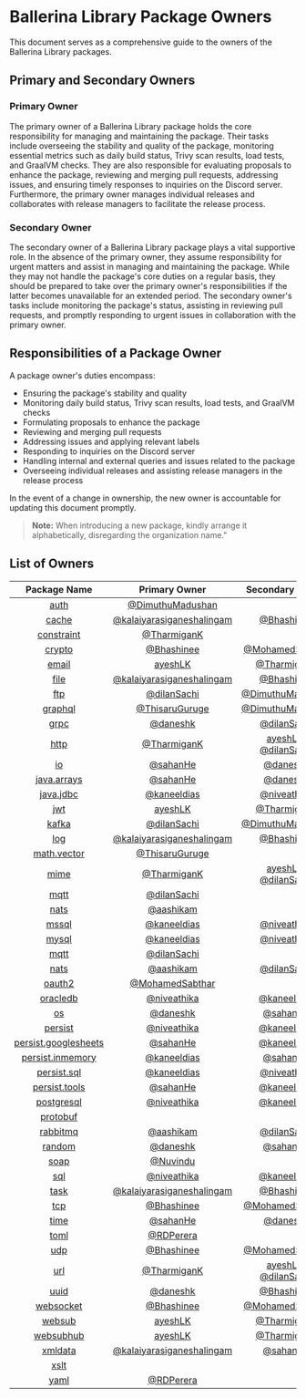 # Ballerina Library Package Owners

This document serves as a comprehensive guide to the owners of the Ballerina Library packages.

## Primary and Secondary Owners

### Primary Owner

The primary owner of a Ballerina Library package holds the core responsibility for managing and maintaining the package. Their tasks include overseeing the stability and quality of the package, monitoring essential metrics such as daily build status, Trivy scan results, load tests, and GraalVM checks. They are also responsible for evaluating proposals to enhance the package, reviewing and merging pull requests, addressing issues, and ensuring timely responses to inquiries on the Discord server. Furthermore, the primary owner manages individual releases and collaborates with release managers to facilitate the release process.

### Secondary Owner

The secondary owner of a Ballerina Library package plays a vital supportive role. In the absence of the primary owner, they assume responsibility for urgent matters and assist in managing and maintaining the package. While they may not handle the package's core duties on a regular basis, they should be prepared to take over the primary owner's responsibilities if the latter becomes unavailable for an extended period. The secondary owner's tasks include monitoring the package's status, assisting in reviewing pull requests, and promptly responding to urgent issues in collaboration with the primary owner.

## Responsibilities of a Package Owner

A package owner's duties encompass:

- Ensuring the package's stability and quality
- Monitoring daily build status, Trivy scan results, load tests, and GraalVM checks
- Formulating proposals to enhance the package
- Reviewing and merging pull requests
- Addressing issues and applying relevant labels
- Responding to inquiries on the Discord server
- Handling internal and external queries and issues related to the package
- Overseeing individual releases and assisting release managers in the release process

In the event of a change in ownership, the new owner is accountable for updating this document promptly.

> **Note:** When introducing a new package, kindly arrange it alphabetically, disregarding the organization name."

## List of Owners

| Package Name | Primary Owner | Secondary Owner |
| :---: | :---: | :---: |
| [auth](https://github.com/ballerina-platform/module-ballerina-auth) | [@DimuthuMadushan](https://github.com/DimuthuMadushan) |  |
| [cache](https://github.com/ballerina-platform/module-ballerina-cache) |[@kalaiyarasiganeshalingam](https://github.com/kalaiyarasiganeshalingam)|[@Bhashinee](https://github.com/Bhashinee)|
| [constraint](https://github.com/ballerina-platform/module-ballerina-constraint) | [@TharmiganK](https://github.com/TharmiganK) |  |
| [crypto](https://github.com/ballerina-platform/module-ballerina-crypto) | [@Bhashinee](https://github.com/Bhashinee) | [@MohamedSabthar](https://github.com/MohamedSabthar) |
| [email](https://github.com/ballerina-platform/module-ballerina-email) |[ayeshLK](https://github.com/ayeshLK)| [@TharmiganK](https://github.com/TharmiganK) |
| [file](https://github.com/ballerina-platform/module-ballerina-file) |[@kalaiyarasiganeshalingam](https://github.com/kalaiyarasiganeshalingam)|[@Bhashinee](https://github.com/Bhashinee)|
| [ftp](https://github.com/ballerina-platform/module-ballerina-ftp) | [@dilanSachi](https://github.com/dilanSachi) | [@DimuthuMadushan](https://github.com/DimuthuMadushan) |
| [graphql](https://github.com/ballerina-platform/module-ballerina-graphql) | [@ThisaruGuruge](https://github.com/ThisaruGuruge) | [@DimuthuMadushan](https://github.com/DimuthuMadushan) |
| [grpc](https://github.com/ballerina-platform/module-ballerina-grpc) | [@daneshk](https://github.com/daneshk) | [@dilanSachi](https://github.com/dilanSachi) |
| [http](https://github.com/ballerina-platform/module-ballerina-http) | [@TharmiganK](https://github.com/TharmiganK) |[ayeshLK](https://github.com/ayeshLK), [@dilanSachi](https://github.com/dilanSachi)|
| [io](https://github.com/ballerina-platform/module-ballerina-io) | [@sahanHe](https://github.com/sahanHe) | [@daneshk](https://github.com/daneshk) |
| [java.arrays](https://github.com/ballerina-platform/module-ballerina-java.arrays) | [@sahanHe](https://github.com/sahanHe) | [@daneshk](https://github.com/daneshk) |
| [java.jdbc](https://github.com/ballerina-platform/module-ballerinax-java.jdbc) | [@kaneeldias](https://github.com/kaneeldias) | [@niveathika](https://github.com/niveathika) |
| [jwt](https://github.com/ballerina-platform/module-ballerina-jwt) |[ayeshLK](https://github.com/ayeshLK)| [@TharmiganK](https://github.com/TharmiganK) |
| [kafka](https://github.com/ballerina-platform/module-ballerinax-kafka) | [@dilanSachi](https://github.com/dilanSachi) | [@DimuthuMadushan](https://github.com/DimuthuMadushan) |
| [log](https://github.com/ballerina-platform/module-ballerina-log) |[@kalaiyarasiganeshalingam](https://github.com/kalaiyarasiganeshalingam)|[@Bhashinee](https://github.com/Bhashinee)|
| [math.vector](https://github.com/ballerina-platform/module-ballerina-math.vector) | [@ThisaruGuruge](https://github.com/ThisaruGuruge) |  |
| [mime](https://github.com/ballerina-platform/module-ballerina-mime) |[@TharmiganK](https://github.com/TharmiganK) |[ayeshLK](https://github.com/ayeshLK), [@dilanSachi](https://github.com/dilanSachi)|
| [mqtt](https://github.com/ballerina-platform/module-ballerina-mqtt) | [@dilanSachi](https://github.com/dilanSachi) |  |
| [nats](https://github.com/ballerina-platform/module-ballerinax-nats) | [@aashikam](https://github.com/aashikam) |  |
| [mssql](https://github.com/ballerina-platform/module-ballerinax-mssql) | [@kaneeldias](https://github.com/kaneeldias) | [@niveathika](https://github.com/niveathika) |
| [mysql](https://github.com/ballerina-platform/module-ballerinax-mysql) | [@kaneeldias](https://github.com/kaneeldias) | [@niveathika](https://github.com/niveathika) |
| [mqtt](https://github.com/ballerina-platform/module-ballerina-mqtt) | [@dilanSachi](https://github.com/dilanSachi) |  |
| [nats](https://github.com/ballerina-platform/module-ballerinax-nats) | [@aashikam](https://github.com/aashikam) | [@dilanSachi](https://github.com/dilanSachi) |
| [oauth2](https://github.com/ballerina-platform/module-ballerina-oauth2) | [@MohamedSabthar](https://github.com/MohamedSabthar) |  |
| [oracledb](https://github.com/ballerina-platform/module-ballerinax-oracledb) | [@niveathika](https://github.com/niveathika) | [@kaneeldias](https://github.com/kaneeldias) |
| [os](https://github.com/ballerina-platform/module-ballerina-os) | [@daneshk](https://github.com/daneshk) | [@sahanHe](https://github.com/sahanHe) |
| [persist](https://github.com/ballerina-platform/module-ballerina-persist) | [@niveathika](https://github.com/niveathika) | [@kaneeldias](https://github.com/kaneeldias) |
| [persist.googlesheets](https://github.com/ballerina-platform/module-ballerinax-persist.googlesheets) | [@sahanHe](https://github.com/sahanHe) | [@kaneeldias](https://github.com/kaneeldias)  |
| [persist.inmemory](https://github.com/ballerina-platform/module-ballerinax-persist.inmemory) | [@kaneeldias](https://github.com/kaneeldias) |[@sahanHe](https://github.com/sahanHe) |
| [persist.sql](https://github.com/ballerina-platform/module-ballerinax-persist.sql) | [@kaneeldias](https://github.com/kaneeldias) | [@niveathika](https://github.com/niveathika) |
| [persist.tools](https://github.com/ballerina-platform/persist-tools) | [@sahanHe](https://github.com/sahanHe) | [@kaneeldias](https://github.com/kaneeldias)  |
| [postgresql](https://github.com/ballerina-platform/module-ballerinax-postgresql) | [@niveathika](https://github.com/niveathika) | [@kaneeldias](https://github.com/kaneeldias) |
| [protobuf](https://github.com/ballerina-platform/module-ballerina-protobuf) |  |  |
| [rabbitmq](https://github.com/ballerina-platform/module-ballerinax-rabbitmq) | [@aashikam](https://github.com/aashikam) | [@dilanSachi](https://github.com/dilanSachi)|
| [random](https://github.com/ballerina-platform/module-ballerina-random) | [@daneshk](https://github.com/daneshk) | [@sahanHe](https://github.com/sahanHe) |
| [soap](https://github.com/ballerina-platform/module-ballerina-soap) | [@Nuvindu](https://github.com/Nuvindu) |  |
| [sql](https://github.com/ballerina-platform/module-ballerina-sql) | [@niveathika](https://github.com/niveathika) | [@kaneeldias](https://github.com/kaneeldias) |
| [task](https://github.com/ballerina-platform/module-ballerina-task) |[@kalaiyarasiganeshalingam](https://github.com/kalaiyarasiganeshalingam)|[@Bhashinee](https://github.com/Bhashinee)|
| [tcp](https://github.com/ballerina-platform/module-ballerina-tcp) | [@Bhashinee](https://github.com/Bhashinee) | [@MohamedSabthar](https://github.com/MohamedSabthar) |
| [time](https://github.com/ballerina-platform/module-ballerina-time) | [@sahanHe](https://github.com/sahanHe) | [@daneshk](https://github.com/daneshk) |
| [toml](https://github.com/ballerina-platform/module-ballerina-toml) | [@RDPerera](https://github.com/RDPerera) | |
| [udp](https://github.com/ballerina-platform/module-ballerina-udp) | [@Bhashinee](https://github.com/Bhashinee) | [@MohamedSabthar](https://github.com/MohamedSabthar) |
| [url](https://github.com/ballerina-platform/module-ballerina-url) |[@TharmiganK](https://github.com/TharmiganK) |[ayeshLK](https://github.com/ayeshLK), [@dilanSachi](https://github.com/dilanSachi)|
| [uuid](https://github.com/ballerina-platform/module-ballerina-uuid) | [@daneshk](https://github.com/daneshk) | [@Bhashinee](https://github.com/Bhashinee) |
| [websocket](https://github.com/ballerina-platform/module-ballerina-websocket) | [@Bhashinee](https://github.com/Bhashinee) | [@MohamedSabthar](https://github.com/MohamedSabthar) |
| [websub](https://github.com/ballerina-platform/module-ballerina-websub) |[ayeshLK](https://github.com/ayeshLK)| [@TharmiganK](https://github.com/TharmiganK) |
| [websubhub](https://github.com/ballerina-platform/module-ballerina-websubhub) |[ayeshLK](https://github.com/ayeshLK)| [@TharmiganK](https://github.com/TharmiganK) |
| [xmldata](https://github.com/ballerina-platform/module-ballerina-xmldata)|[@kalaiyarasiganeshalingam](https://github.com/kalaiyarasiganeshalingam)|[@sahanHe](https://github.com/sahanHe)|
| [xslt](https://github.com/ballerina-platform/module-ballerina-xslt) |  |  |
| [yaml](https://github.com/ballerina-platform/module-ballerina-yaml) | [@RDPerera](https://github.com/RDPerera) |  |
